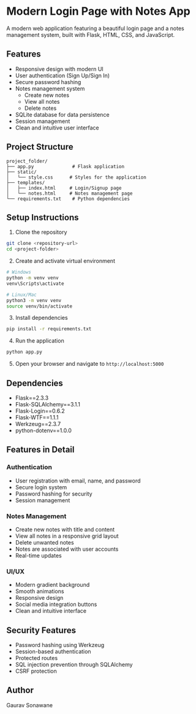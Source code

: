 # Modern Login Page with Notes App

A modern web application featuring a beautiful login page and a notes management system, built with Flask, HTML, CSS, and JavaScript.

## Features
- Responsive design with modern UI
- User authentication (Sign Up/Sign In)
- Secure password hashing
- Notes management system
  - Create new notes
  - View all notes
  - Delete notes
- SQLite database for data persistence
- Session management
- Clean and intuitive user interface

## Project Structure
```
project_folder/
├── app.py              # Flask application
├── static/
│   └── style.css      # Styles for the application
├── templates/
│   ├── index.html     # Login/Signup page
│   └── notes.html     # Notes management page
└── requirements.txt    # Python dependencies
```

## Setup Instructions

1. Clone the repository
```bash
git clone <repository-url>
cd <project-folder>
```

2. Create and activate virtual environment
```bash
# Windows
python -m venv venv
venv\Scripts\activate

# Linux/Mac
python3 -m venv venv
source venv/bin/activate
```

3. Install dependencies
```bash
pip install -r requirements.txt
```

4. Run the application
```bash
python app.py
```

5. Open your browser and navigate to `http://localhost:5000`

## Dependencies
- Flask==2.3.3
- Flask-SQLAlchemy==3.1.1
- Flask-Login==0.6.2
- Flask-WTF==1.1.1
- Werkzeug==2.3.7
- python-dotenv==1.0.0

## Features in Detail

### Authentication
- User registration with email, name, and password
- Secure login system
- Password hashing for security
- Session management

### Notes Management
- Create new notes with title and content
- View all notes in a responsive grid layout
- Delete unwanted notes
- Notes are associated with user accounts
- Real-time updates

### UI/UX
- Modern gradient background
- Smooth animations
- Responsive design
- Social media integration buttons
- Clean and intuitive interface

## Security Features
- Password hashing using Werkzeug
- Session-based authentication
- Protected routes
- SQL injection prevention through SQLAlchemy
- CSRF protection

## Author
Gaurav Sonawane

